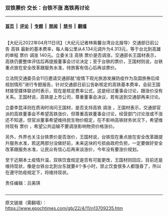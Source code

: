 ### 双铁票价 交长：台铁不涨 高铁再讨论

---

#### [首页](../../../..?n13709235) &nbsp;|&nbsp; [评论](../../../../../epoch-comment?n13709235) &nbsp;|&nbsp; [专题](../../../../../epoch-special?n13709235) &nbsp;|&nbsp; [禁闻](../../../../../epoch-news?n13709235) &nbsp;|&nbsp; [禁书](../../../../../books?n13709235) &nbsp;|&nbsp; [翻墙](https://github.com/gfw-breaker/nogfw/blob/master/README.md?n13709235)


<div class="column" id="artbody" itemprop="articleBody">
 <!-- article content begin -->
 <p>
  【大纪元2022年04月11日讯】（大纪元记者林紫馨台湾台北报导）交通部日前公告
  <ok href="https://www.epochtimes.com/gb/tag/%E9%AB%98%E9%93%81.html">
   高铁
  </ok>
  最新的基本费率，每人每公里从4.134元调升为4.313元，等于台北到高雄的单程
  <ok href="https://www.epochtimes.com/gb/tag/%E7%A5%A8%E4%BB%B7.html">
   票价
  </ok>
  <ok href="https://www.epochtimes.com/gb/tag/%E8%B0%83%E6%B6%A8.html">
   调涨
  </ok>
  140元。立委关注
  <ok href="https://www.epochtimes.com/gb/tag/%E9%AB%98%E9%93%81.html">
   高铁
  </ok>
  票价是否调涨，交通部长王国材表示，高铁仍要整体评估后再提报董事会讨论决定；至于台铁的票价，王国材则说，台铁重点放在安全改革跟服务水准，待旅客有信心后再谈票价。
 </p>
 <p>
  立法院交通委员会11日邀请交通部就“疫情下观光旅游发展防疫作为及国旅券后续规划情形”进行专题报告，针对交通部日前公告新核定的高铁基本费率，会前王国材接受媒体联访时表示，现在是核定费率公式，这是经过董事会讨论，跟涨价没有关系。王国材说，高铁是上市公司，尊重董事会决议，若有送到交通部再来讨论。
 </p>
 <p>
  立委李昆泽则在质询时询问王国材，是否支持高铁
  <ok href="https://www.epochtimes.com/gb/tag/%E8%B0%83%E6%B6%A8.html">
   调涨
  </ok>
  ，王国材表示，交通部官派的高铁董事会不希望高铁涨价，但尊重高铁董事会讨论，经营部门讨论涨或不涨还不知道，但官派董事希望维持民生物价稳定，在不影响高铁财务状况下，希望维持现有
  <ok href="https://www.epochtimes.com/gb/tag/%E7%A5%A8%E4%BB%B7.html">
   票价
  </ok>
  ，希望公共运输不要调涨影响物资价格涨价。
 </p>
 <p>
  另外，外界也关注台铁票价是否涨价，王国材说，台铁现在重点放在安全改革跟提升服务水准，若这两部分没做好前，未来这块的亏损由政府负担，一定要做好安全改革跟服务水准，让民众有信心后再来谈涨价，今年没有要涨价规划。
 </p>
 <p>
  至于近期本土疫情升温，双铁饮食规定是否有可能更改，王国材则回应，目前还是维持现状，像是台铁台北到台东就要4个多小时，禁止饮食很多人都饿昏了，所以在遵守防疫规定下，将维持现状。
 </p>
 <p>
  责任编辑：吕美琪
 </p>
 <!-- article content end -->
</div>


---

原文链接（需翻墙）：https://www.epochtimes.com/gb/22/4/11/n13709235.htm